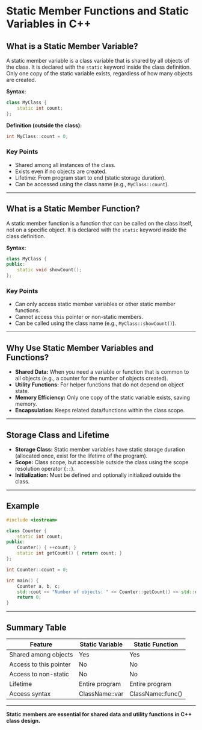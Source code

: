 # Static Member Functions and Static Variables in C++

## What is a Static Member Variable?
A static member variable is a class variable that is shared by all objects of the class. It is declared with the `static` keyword inside the class definition. Only one copy of the static variable exists, regardless of how many objects are created.

**Syntax:**
```cpp
class MyClass {
    static int count;
};
```

**Definition (outside the class):**
```cpp
int MyClass::count = 0;
```

### Key Points
- Shared among all instances of the class.
- Exists even if no objects are created.
- Lifetime: From program start to end (static storage duration).
- Can be accessed using the class name (e.g., `MyClass::count`).

---

## What is a Static Member Function?
A static member function is a function that can be called on the class itself, not on a specific object. It is declared with the `static` keyword inside the class definition.

**Syntax:**
```cpp
class MyClass {
public:
    static void showCount();
};
```

### Key Points
- Can only access static member variables or other static member functions.
- Cannot access `this` pointer or non-static members.
- Can be called using the class name (e.g., `MyClass::showCount()`).

---

## Why Use Static Member Variables and Functions?
- **Shared Data:** When you need a variable or function that is common to all objects (e.g., a counter for the number of objects created).
- **Utility Functions:** For helper functions that do not depend on object state.
- **Memory Efficiency:** Only one copy of the static variable exists, saving memory.
- **Encapsulation:** Keeps related data/functions within the class scope.

---

## Storage Class and Lifetime
- **Storage Class:** Static member variables have static storage duration (allocated once, exist for the lifetime of the program).
- **Scope:** Class scope, but accessible outside the class using the scope resolution operator (`::`).
- **Initialization:** Must be defined and optionally initialized outside the class.

---

## Example
```cpp
#include <iostream>

class Counter {
    static int count;
public:
    Counter() { ++count; }
    static int getCount() { return count; }
};

int Counter::count = 0;

int main() {
    Counter a, b, c;
    std::cout << "Number of objects: " << Counter::getCount() << std::endl;
    return 0;
}
```

---

## Summary Table
| Feature                | Static Variable         | Static Function           |
|------------------------|------------------------|--------------------------|
| Shared among objects   | Yes                    | Yes                      |
| Access to this pointer | No                     | No                       |
| Access to non-static   | No                     | No                       |
| Lifetime               | Entire program         | Entire program           |
| Access syntax          | ClassName::var         | ClassName::func()        |

---

**Static members are essential for shared data and utility functions in C++ class design.**
